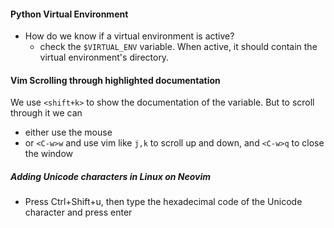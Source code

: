#### Python Virtual Environment
* How do we know if a virtual environment is active?
	* check the `$VIRTUAL_ENV` variable. When active, it should contain the virtual environment's directory.


#### Vim Scrolling through highlighted documentation
We use `<shift+k>` to show the documentation of the variable. But to scroll through it we can 
* either use the mouse
* or `<C-w>w` and use vim like `j,k` to scroll up and down, and `<C-w>q` to close the window

##### Adding Unicode characters in Linux on Neovim
* Press Ctrl+Shift+u, then type the hexadecimal code of the Unicode character and press enter
